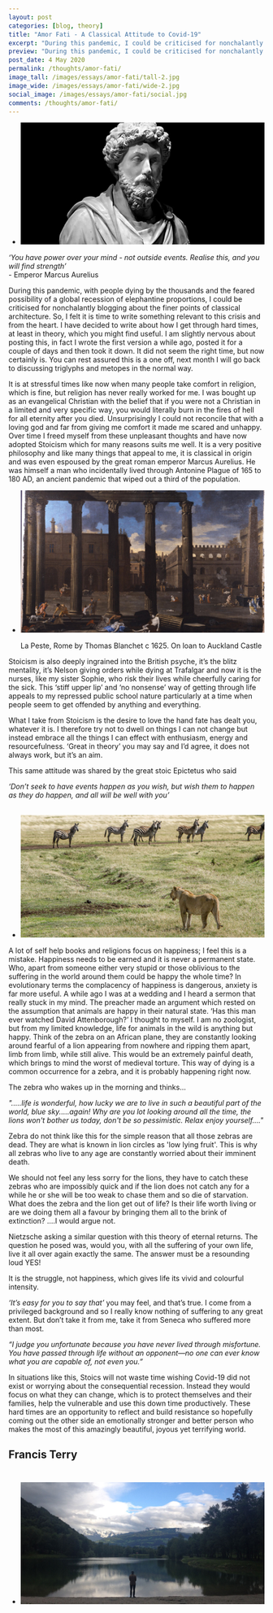 ```yaml
---
layout: post
categories: [blog, theory]
title: "Amor Fati - A Classical Attitude to Covid-19"
excerpt: "During this pandemic, I could be criticised for nonchalantly blogging about the finer points of classical architecture. So, I felt it is time to write something relevant to this crisis and from the heart."
preview: "During this pandemic, I could be criticised for nonchalantly blogging about the finer points of classical architecture. So, I felt it is time to write something relevant to this crisis and from the heart."
post_date: 4 May 2020
permalink: /thoughts/amor-fati/
image_tall: /images/essays/amor-fati/tall-2.jpg
image_wide: /images/essays/amor-fati/wide-2.jpg
social_image: /images/essays/amor-fati/social.jpg
comments: /thoughts/amor-fati/
---
```


<ul class="list">
	<li class="full">
		<a class="fancybox" rel="group" href="/images/essays/amor-fati/01.jpg">
			<img src="/images/essays/amor-fati/thumbs/01.jpg" alt="{{ page.title }}" />
		</a>
	</li>
</ul>

*‘You have power over your mind - not outside events. Realise this, and you will find strength’*<br> - Emperor Marcus Aurelius

During this pandemic, with people dying by the thousands and the feared possibility of a global recession of elephantine proportions, I could be criticised for nonchalantly blogging about the finer points of classical architecture. So, I felt it is time to write something relevant to this crisis and from the heart. I have decided to write about how I get through hard times, at least in theory, which you might find useful. I am slightly nervous about posting this, in fact I wrote the first version a while ago, posted it for a couple of days and then took it down. It did not seem the right time, but now certainly is. You can rest assured this is a one off, next month I will go back to discussing triglyphs and metopes in the normal way. 

It is at stressful times like now when many people take comfort in religion, which is fine, but religion has never really worked for me. I was bought up as an evangelical Christian with the belief that if you were not a Christian in a limited and very specific way, you would literally burn in the fires of hell for all eternity after you died. Unsurprisingly I could not reconcile that with a loving god and far from giving me comfort it made me scared and unhappy. Over time I freed myself from these unpleasant thoughts and have now adopted Stoicism which for many reasons suits me well. It is a very positive philosophy and like many things that appeal to me, it is classical in origin and was even espoused by the great roman emperor Marcus Aurelius. He was himself a man who incidentally lived through Antonine Plague of 165 to 180 AD, an ancient pandemic that wiped out a third of the population.

<ul class="list">
	<li class="full">
		<a class="fancybox" rel="group" href="/images/essays/amor-fati/04.jpg" title="La Peste, Rome by Thomas Blanchet c 1625. On loan to Auckland Castle">
			<img src="/images/essays/amor-fati/thumbs/04.jpg" alt="La Peste, Rome by Thomas Blanchet c 1625. On loan to Auckland Castle" />
		</a>
		<p class="caption">La Peste, Rome by Thomas Blanchet c 1625. On loan to Auckland Castle</p>
	</li>
</ul>

Stoicism is also deeply ingrained into the British psyche, it’s the blitz mentality, it’s Nelson giving orders while dying at Trafalgar and now it is the nurses, like my sister Sophie, who risk their lives while cheerfully caring for the sick. This ‘stiff upper lip’ and ‘no nonsense’ way of getting through life appeals to my repressed public school nature particularly at a time when people seem to get offended by anything and everything. 

What I take from Stoicism is the desire to love the hand fate has dealt you, whatever it is. I therefore try not to dwell on things I can not change but instead embrace all the things I can effect with enthusiasm, energy and resourcefulness. ‘Great in theory’ you may say and I’d agree, it does not always work, but it’s an aim. 

This same attitude was shared by the great stoic Epictetus who said 

*‘Don’t seek to have events happen as you wish, but wish them to happen as they do happen, and all will be well with you’*<br/><br/>

<ul class="list">
	<li class="full">
		<a class="fancybox" rel="group" href="/images/essays/amor-fati/02.jpg">
			<img src="/images/essays/amor-fati/thumbs/02.jpg" alt="{{ page.title }}" />
		</a>
	</li>
</ul>

A lot of self help books and religions focus on happiness; I feel this is a mistake. Happiness needs to be earned and it is never a permanent state. Who, apart from someone either very stupid or those oblivious to the suffering in the world around them could be happy the whole time? In evolutionary terms the complacency of happiness is dangerous, anxiety is far more useful. A while ago I was at a wedding and I heard a sermon that really stuck in my mind. The preacher made an argument which rested on the assumption that animals are happy in their natural state. ‘Has this man ever watched David Attenborough?’ I thought to myself. I am no zoologist, but from my limited knowledge, life for animals in the wild is anything but happy. Think of the zebra on an African plane, they are constantly looking around fearful of a lion appearing from nowhere and ripping them apart, limb from limb, while still alive. This would be an extremely painful death, which brings to mind the worst of medieval torture. This way of dying is a common occurrence for a zebra, and it is probably happening right now. 

The zebra who wakes up in the morning and thinks...

*".....life is wonderful, how lucky we are to live in such a beautiful part of the world, blue sky.....again! Why are you lot looking around all the time, the lions won't bother us today, don't be so pessimistic. Relax enjoy yourself...."*

Zebra do not think like this for the simple reason that all those zebras are dead. They are what is known in lion circles as 'low lying fruit'. This is why all zebras who live to any age are constantly worried about their imminent death. 

We should not feel any less sorry for the lions, they have to catch these zebras who are impossibly quick and if the lion does not catch any for a while he or she will be too weak to chase them and so die of starvation. What does the zebra and the lion get out of life? Is their life worth living or are we doing them all a favour by bringing them all to the brink of extinction? ....I would argue not.

Nietzsche asking a similar question with this theory of eternal returns. The question he posed was, would you, with all the suffering of your own life, live it all over again exactly the same. The answer must be a resounding loud YES! 

It is the struggle, not happiness, which gives life its vivid and colourful intensity.

*‘It’s easy for you to say that’* you may feel, and that’s true. I come from a privileged background and so I really know nothing of suffering to any great extent. But don’t take it from me, take it from Seneca who suffered more than most.

*“I judge you unfortunate because you have never lived through misfortune. You have passed through life without an opponent—no one can ever know what you are capable of, not even you.”*

In situations like this, Stoics will not waste time wishing Covid-19 did not exist or worrying about the consequential recession. Instead they would focus on what they can change, which is to protect themselves and their families, help the vulnerable and use this down time productively. These hard times are an opportunity to reflect and build resistance so hopefully coming out the other side an emotionally stronger and better person who makes the most of this amazingly beautiful, joyous yet terrifying world. 

## Francis Terry<br/><br/>

<ul class="list">
	<li class="full">
		<a class="fancybox" rel="group" href="/images/essays/amor-fati/03.jpg">
			<img src="/images/essays/amor-fati/thumbs/03.jpg" alt="{{ page.title }}" />
		</a>
	</li>
</ul>